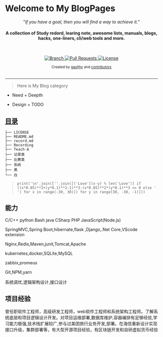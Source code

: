 # Welcome to My BlogPages



<p align="center">"<i>If you have a goal, then you will find a way to achieve it.</i>"</p>

<h4 align="center">A collection of Study redord, learing note, awesome lists, manuals, blogs, hacks, one-liners, cli/web tools and more.</h4>

<br>

<p align="center">
  <a href="https://github.com/gaoljhy/blog/tree/master">
    <img src="https://img.shields.io/badge/Branch-master-green.svg?longCache=true"
        alt="Branch">
  </a>
  <a href="https://github.com/gaoljhy/blog/pulls">
    <img src="https://img.shields.io/badge/PRs-welcome-brightgreen.svg?longCache=true"
        alt="Pull Requests">
  </a>
  <a href="https://github.com/gaoljhy/blog/blob/master/LICENSE">
    <img src="https://img.shields.io/badge/License-MIT-blue.svg?longCache=true"
        alt="License">
  </a>
</p>

<div align="center">
  <sub>Created by
  <a href="http://grj321.com">gaoljhy</a> and
  <a href="https://github.com/gaoljhy/blog/contributors">
    contributors
  </a>
</div>

<br>

****

> Here is My Blog category

+ Need + Deepth

+ Design + TODO

## [目录](record.md)

    ├── LICENSE
    ├── README.md
    ├── record.md
    ├── Recording
    ├── Teach-A
    ├── 记录类
    ├── 比赛类
    ├── 系统
    ├── 黑
    └── 白

> `print('\n'.join([''.join([('Love'[(x-y) % len('Love')] if ((x*0.05)**2+(y*0.1)**2-1)**3-(x*0.05)**2*(y*0.1)**3 <= 0 else ' ') for x in range(-30, 30)]) for y in range(30, -30, -1)]))`

## 能力

C/C++ python Bash java CSharp PHP JavaScript(Node.js)

SpringMVC,Spring Boot,hibernate,flask ,Django,.Net Core,VScode extension

Nginx,Redis,Maven,junit,Tomcat,Apache

kubernetes,docker,SQLite,MySQL

zabbix,promeus

Git,NPM,yarn

系统调优,逻辑架构设计,接口设计

## 项目经验

曾任职软件工程师，高级研发工程师，web软件工程师和系统架构工程师。了解系统底层和项目逻辑设计开发。对项目运维部署,数据库维护,容器编排有足够经验,学习能力极强,技术栈扩展较广,参与过美团旅行业务开发,部署。在海信重新设计实现接口升级，集群部署等，有大型开源项目经验，有区块链开发和自研虚拟货币经验